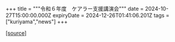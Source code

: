 +++
title = """令和６年度　ケアラー支援講演会"""
date = 2024-10-27T15:00:00.000Z
expiryDate = 2024-12-26T01:41:06.201Z
tags = ["kuriyama","news"]
+++


[[source]](https://www.town.kuriyama.hokkaido.jp/soshiki/43/29237.html)
